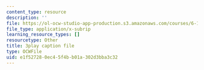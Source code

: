 ```yaml
---
content_type: resource
description: ''
file: https://ol-ocw-studio-app-production.s3.amazonaws.com/courses/6-189-multicore-programming-primer-january-iap-2007/e1f527280ec45f4bb01a302d3bba3c32_0a1EYZLXQRM.vtt
file_type: application/x-subrip
learning_resource_types: []
resourcetype: Other
title: 3play caption file
type: OCWFile
uid: e1f52728-0ec4-5f4b-b01a-302d3bba3c32
---
```

